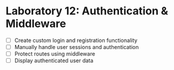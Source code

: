 # Laboratory 12: Authentication & Middleware
- [ ] Create custom login and registration functionality
- [ ] Manually handle user sessions and authentication
- [ ] Protect routes using middleware
- [ ] Display authenticated user data
